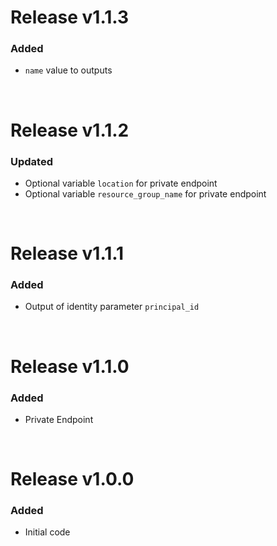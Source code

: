 # Release v1.1.3
### Added
- `name` value to outputs

&nbsp;

# Release v1.1.2
### Updated
- Optional variable `location` for private endpoint
- Optional variable `resource_group_name` for private endpoint

&nbsp;

# Release v1.1.1
### Added
- Output of identity parameter `principal_id`

&nbsp;

# Release v1.1.0
### Added
- Private Endpoint

&nbsp;

# Release v1.0.0
### Added
- Initial code